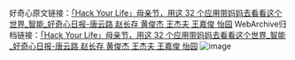 好奇心原文链接：[「Hack Your Life」母亲节，用这 32 个应用带妈妈去看看这个世界_智能_好奇心日报-唐云路 赵长存 黄俊杰 王杰夫 王嘉俊 怡园](https://www.qdaily.com/articles/9356.html)
WebArchive归档链接：[「Hack Your Life」母亲节，用这 32 个应用带妈妈去看看这个世界_智能_好奇心日报-唐云路 赵长存 黄俊杰 王杰夫 王嘉俊 怡园](https://web.archive.org/web/https://www.qdaily.com/articles/9356.html)
![image](http://ww3.sinaimg.cn/large/007d5XDply1g3vf4tf6bgj30vy0i9dly)